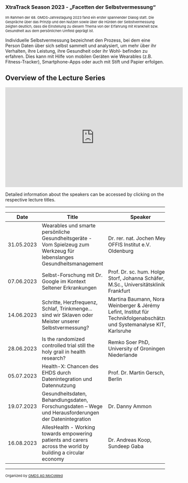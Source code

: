 ### XtraTrack Season 2023 - „Facetten der Selbstvermessung“

<p style="font-size:11px">Im Rahmen der 68. GMDS-Jahrestagung 2023 fand ein erster spannender Dialog statt. Die Gespräche über das Prinzip und den Nutzen sowie über die Hürden der Selbstvermessung zeigten deutlich, dass die Einstellung zu diesem Thema von der Erfahrung mit Krankheit bzw. Gesundheit aus dem persönlichen Umfeld geprägt ist.

Individuelle Selbstvermessung bezeichnet den Prozess, bei dem eine Person Daten über sich selbst
sammelt und analysiert, um mehr über ihr Verhalten, ihre Leistung, ihre Gesundheit oder ihr Wohl‐
befinden zu erfahren. Dies kann mit Hilfe von mobilen Geräten wie Wearables (z.B. Fitness-Tracker),
Smartphone-Apps oder auch mit Stift und Papier erfolgen.</p>

## Overview of the Lecture Series

<center><iframe width="560" height="315" src="https://www.youtube.com/embed/4KvpF-NmFWQ?si=lfGSfMgjq-7wQSc1" title="YouTube video player" frameborder="0" allow="accelerometer; autoplay; clipboard-write; encrypted-media; gyroscope; picture-in-picture; web-share" referrerpolicy="strict-origin-when-cross-origin" allowfullscreen></iframe></center>

Detailed information about the speakers can be accessed by clicking on the respective lecture titles.

---

|Date   |Title   |Speaker   |Register / Talk   |
|---|---|---|---|
|31.05.2023| Wearables und smarte persönliche Gesundheitsgeräte - Vom Spielzeug zum Werkzeug für lebenslanges Gesundheitsmanagement  | Dr. rer. nat. Jochen Meyer, OFFIS Institut e.V. Oldenburg|   |
| 07.06.2023  | Selbst-Forschung mit Dr. Google im Kontext Seltener Erkrankungen | Prof. Dr. sc. hum. Holger Storf, Johanna Schäfer, M.Sc., Universitätsklinikum Frankfurt  |   |
| 14.06.2023  | Schritte, Herzfrequenz, Schlaf, Trinkmenge... sind wir Sklaven oder Meister unserer Selbstvermessung?  | Martina Baumann, Nora Weinberger & Jérémy Lefint, Institut für Technikfolgenabschätzung und Systemanalyse KIT, Karlsruhe  |   |
| 28.06.2023   | Is the randomized controlled trial still the holy grail in health research?  | Remko Soer PhD, University of Groningen, Niederlande |   |
| 05.07.2023  | Health-X: Chancen des EHDS durch Datenintegration und Datennutzung  | Prof. Dr. Martin Gersch, FU Berlin  |   |
| 19.07.2023  | Gesundheitsdaten, Behandlungsdaten, Forschungsdaten – Wege und Herausforderungen der Datenintegration  | Dr. Danny Ammon   | Datenintegrationszentrum am Universitätsklinikum Jena  |
| 16.08.2023  | AllesHealth - Working towards empowering patients and carers across the world by building a circular economy  | Dr. Andreas Koop, Sundeep Gaba  |   |

---
<p style="font-size:11px">Organized by <a href="http://mocomed.de">GMDS AG MoCoMed</a></p>
